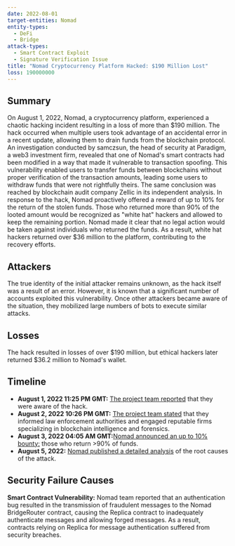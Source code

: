 ```yaml
---
date: 2022-08-01
target-entities: Nomad
entity-types:
  - DeFi
  - Bridge
attack-types:
  - Smart Contract Exploit
  - Signature Verification Issue
title: "Nomad Cryptocurrency Platform Hacked: $190 Million Lost"
loss: 190000000
---
```


## Summary

On August 1, 2022, Nomad, a cryptocurrency platform, experienced a chaotic hacking incident resulting in a loss of more than $190 million. The hack occurred when multiple users took advantage of an accidental error in a recent update, allowing them to drain funds from the blockchain protocol.
An investigation conducted by samczsun, the head of security at Paradigm, a web3 investment firm, revealed that one of Nomad's smart contracts had been modified in a way that made it vulnerable to transaction spoofing. This vulnerability enabled users to transfer funds between blockchains without proper verification of the transaction amounts, leading some users to withdraw funds that were not rightfully theirs. The same conclusion was reached by blockchain audit company Zellic in its independent analysis.
In response to the hack, Nomad proactively offered a reward of up to 10% for the return of the stolen funds. Those who returned more than 90% of the looted amount would be recognized as "white hat" hackers and allowed to keep the remaining portion. Nomad made it clear that no legal action would be taken against individuals who returned the funds. As a result, white hat hackers returned over $36 million to the platform, contributing to the recovery efforts.

## Attackers

The true identity of the initial attacker remains unknown, as the hack itself was a result of an error. However, it is known that a significant number of accounts exploited this vulnerability. Once other attackers became aware of the situation, they mobilized large numbers of bots to execute similar attacks.

## Losses

The hack resulted in losses of over $190 million, but ethical hackers later returned $36.2 million to Nomad's wallet.

## Timeline

- **August 1, 2022 11:25 PM GMT:** [The project team reported](https://twitter.com/nomadxyz_/status/1554246853348036608) that they were aware of the hack.
- **August 2, 2022 10:26 PM GMT:** [The project team stated](https://twitter.com/nomadxyz_/status/1554413278406721537) that they informed law enforcement authorities and engaged reputable firms specializing in blockchain intelligence and forensics.
- **August 3, 2022 04:05 AM GMT:**[Nomad announced an up to 10% bounty:](https://twitter.com/nomadxyz_/status/1554679735006859264) those who return >90% of funds.
- **August 5, 2022:** [Nomad published a detailed analysis](https://medium.com/nomad-xyz-blog/nomad-bridge-hack-root-cause-analysis-875ad2e5aacd) of the root causes of the attack.

## Security Failure Causes

**Smart Contract Vulnerability:** Nomad team reported that an authentication bug resulted in the transmission of fraudulent messages to the Nomad BridgeRouter contract, causing the Replica contract to inadequately authenticate messages and allowing forged messages. As a result, contracts relying on Replica for message authentication suffered from security breaches.
